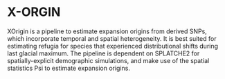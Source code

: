 # X-ORGIN
XOrigin is a pipeline to estimate expansion origins from derived SNPs, which incorporate temporal and spatial heterogeneity. It is best suited for estimating refugia for species that experienced distributional shifts during last glacial maximum. The pipeline is dependent on SPLATCHE2 for spatially-explicit demographic simulations, and make use of the spatial statistics Psi to estimate expansion origins.
